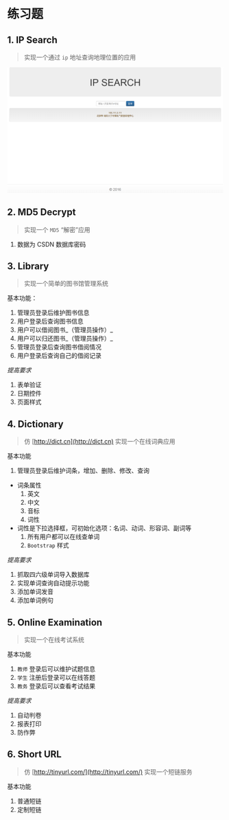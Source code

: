 # 练习题

## 1. IP Search

> 实现一个通过 `ip` 地址查询地理位置的应用

![IP Decrypt](../image/javaee/ip.png)

## 2. MD5 Decrypt

> 实现一个 `MD5` “解密”应用

1. 数据为 CSDN 数据库密码

## 3. Library

> 实现一个简单的图书馆管理系统

基本功能：  
1. 管理员登录后维护图书信息  
2. 用户登录后查询图书信息  
3. 用户可以借阅图书_（管理员操作）_  
4. 用户可以归还图书_（管理员操作）_  
5. 管理员登录后查询图书借阅情况  
6. 用户登录后查询自己的借阅记录

_提高要求_  
1. 表单验证  
2. 日期控件  
2. 页面样式

## 4. Dictionary

> 仿 [http://dict.cn](http://dict.cn) 实现一个在线词典应用

基本功能  
1. 管理员登录后维护词条，增加、删除、修改、查询

* 词条属性
  1. 英文
  2. 中文
  3. 音标
  4. 词性
* 词性是下拉选择框，可初始化选项：名词、动词、形容词、副词等
  1. 所有用户都可以在线查单词
  2. `Bootstrap` 样式

_提高要求_  
1. 抓取四六级单词导入数据库  
2. 实现单词查询自动提示功能  
3. 添加单词发音  
3. 添加单词例句

## 5. Online Examination

> 实现一个在线考试系统

基本功能  
1. `教师` 登录后可以维护试题信息  
2. `学生` 注册后登录可以在线答题  
2. `教务` 登录后可以查看考试结果

_提高要求_  
1. 自动判卷  
2. 报表打印  
3. 防作弊

## 6. Short URL

> 仿 [http://tinyurl.com/](http://tinyurl.com/) 实现一个短链服务

基本功能  
1. 普通短链  
2. 定制短链

